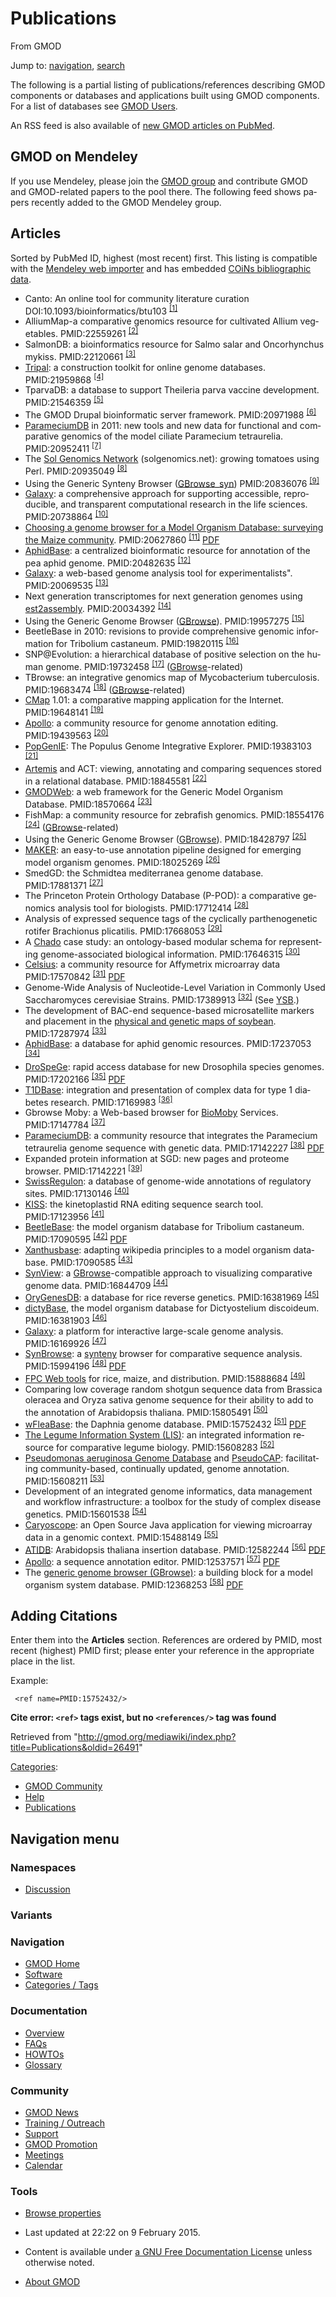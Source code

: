 <div id="mw-page-base" class="noprint">

</div>

<div id="mw-head-base" class="noprint">

</div>

<div id="content" class="mw-body" role="main">

<span id="top"></span>

<div id="mw-js-message" style="display:none;">

</div>



# <span dir="auto">Publications</span>

<div id="bodyContent">

<div id="siteSub">

From GMOD

</div>

<div id="contentSub">

</div>

<div id="jump-to-nav" class="mw-jump">

Jump to: [navigation](#mw-navigation), [search](#p-search)

</div>

<div id="mw-content-text" class="mw-content-ltr" lang="en" dir="ltr">

  
The following is a partial listing of publications/references describing
GMOD components or databases and applications built using GMOD
components. For a list of databases see [GMOD
Users](GMOD_Users "GMOD Users").

An RSS feed is also available of <a
href="http://eutils.ncbi.nlm.nih.gov/entrez/eutils/erss.cgi?rss_guid=1rYqyBTl7b-RGg0Z2VyJ3qxRyk9isw5zsgp2OSmpJNKSu0PoPh"
class="external text" rel="nofollow">new GMOD articles on PubMed</a>.

## <span id="GMOD_on_Mendeley" class="mw-headline">GMOD on Mendeley</span>

If you use Mendeley, please join the <a
href="http://www.mendeley.com/groups/2472261/generic-model-organism-database-gmod-project/"
class="external text" rel="nofollow">GMOD group</a> and contribute GMOD
and GMOD-related papers to the pool there. The following feed shows
papers recently added to the GMOD Mendeley group.

## <span id="Articles" class="mw-headline">Articles</span>

Sorted by PubMed ID, highest (most recent) first. This listing is
compatible with the
<a href="http://www.mendeley.com" class="external text"
rel="nofollow">Mendeley web importer</a> and has embedded
<a href="http://en.wikipedia.org/wiki/COinS" class="external text"
rel="nofollow">COiNs bibliographic data</a>.

- Canto: An online tool for community literature curation
  DOI:10.1093/bioinformatics/btu103
  <sup>[\[1\]](#cite_note-DOI:10.1093.2Fbioinformatics.2Fbtu103-1)</sup>
- AlliumMap-a comparative genomics resource for cultivated Allium
  vegetables. <span class="Z3988"
  title="ctx_ver=Z39.88-2004&amp;rft_val_fmt=info%3Aofi%2Ffmt%3Akev%3Amtx%3Ajournal&amp;rfr_id=info%3Asid%2Focoins.info%3Agenerator&amp;rft.genre=article&amp;rft_id=info%3Apmid%2F22559261">PMID:22559261</span>
  <sup>[\[2\]](#cite_note-PMID:22559261-2)</sup>
- SalmonDB: a bioinformatics resource for Salmo salar and Oncorhynchus
  mykiss. <span class="Z3988"
  title="ctx_ver=Z39.88-2004&amp;rft_val_fmt=info%3Aofi%2Ffmt%3Akev%3Amtx%3Ajournal&amp;rfr_id=info%3Asid%2Focoins.info%3Agenerator&amp;rft.genre=article&amp;rft_id=info%3Apmid%2F22120661">PMID:22120661</span>
  <sup>[\[3\]](#cite_note-PMID:22120661-3)</sup>
- [Tripal](Tripal.1 "Tripal"): a construction toolkit for online genome
  databases. <span class="Z3988"
  title="ctx_ver=Z39.88-2004&amp;rft_val_fmt=info%3Aofi%2Ffmt%3Akev%3Amtx%3Ajournal&amp;rfr_id=info%3Asid%2Focoins.info%3Agenerator&amp;rft.genre=article&amp;rft_id=info%3Apmid%2F21959868">PMID:21959868</span>
  <sup>[\[4\]](#cite_note-PMID:21959868-4)</sup>
- TparvaDB: a database to support Theileria parva vaccine development.
  <span class="Z3988"
  title="ctx_ver=Z39.88-2004&amp;rft_val_fmt=info%3Aofi%2Ffmt%3Akev%3Amtx%3Ajournal&amp;rfr_id=info%3Asid%2Focoins.info%3Agenerator&amp;rft.genre=article&amp;rft_id=info%3Apmid%2F21546359">PMID:21546359</span>
  <sup>[\[5\]](#cite_note-PMID:21546359-5)</sup>
- The GMOD Drupal bioinformatic server framework. <span class="Z3988"
  title="ctx_ver=Z39.88-2004&amp;rft_val_fmt=info%3Aofi%2Ffmt%3Akev%3Amtx%3Ajournal&amp;rfr_id=info%3Asid%2Focoins.info%3Agenerator&amp;rft.genre=article&amp;rft_id=info%3Apmid%2F20971988">PMID:20971988</span>
  <sup>[\[6\]](#cite_note-PMID:20971988-6)</sup>
- [ParameciumDB](ParameciumDB "ParameciumDB") in 2011: new tools and new
  data for functional and comparative genomics of the model ciliate
  Paramecium tetraurelia. <span class="Z3988"
  title="ctx_ver=Z39.88-2004&amp;rft_val_fmt=info%3Aofi%2Ffmt%3Akev%3Amtx%3Ajournal&amp;rfr_id=info%3Asid%2Focoins.info%3Agenerator&amp;rft.genre=article&amp;rft_id=info%3Apmid%2F20952411">PMID:20952411</span>
  <sup>[\[7\]](#cite_note-PMID:20952411-7)</sup>
- The <a href="http://solgenomics.net" class="external text"
  rel="nofollow">Sol Genomics Network</a> (solgenomics.net): growing
  tomatoes using Perl. <span class="Z3988"
  title="ctx_ver=Z39.88-2004&amp;rft_val_fmt=info%3Aofi%2Ffmt%3Akev%3Amtx%3Ajournal&amp;rfr_id=info%3Asid%2Focoins.info%3Agenerator&amp;rft.genre=article&amp;rft_id=info%3Apmid%2F20935049">PMID:20935049</span>
  <sup>[\[8\]](#cite_note-PMID:20935049-8)</sup>
- Using the Generic Synteny Browser
  ([GBrowse_syn](GBrowse_syn.1 "GBrowse syn")) <span class="Z3988"
  title="ctx_ver=Z39.88-2004&amp;rft_val_fmt=info%3Aofi%2Ffmt%3Akev%3Amtx%3Ajournal&amp;rfr_id=info%3Asid%2Focoins.info%3Agenerator&amp;rft.genre=article&amp;rft_id=info%3Apmid%2F20836076">PMID:20836076</span>
  <sup>[\[9\]](#cite_note-PMID:20836076-9)</sup>
- [Galaxy](Galaxy.1 "Galaxy"): a comprehensive approach for supporting
  accessible, reproducible, and transparent computational research in
  the life sciences. <span class="Z3988"
  title="ctx_ver=Z39.88-2004&amp;rft_val_fmt=info%3Aofi%2Ffmt%3Akev%3Amtx%3Ajournal&amp;rfr_id=info%3Asid%2Focoins.info%3Agenerator&amp;rft.genre=article&amp;rft_id=info%3Apmid%2F20738864">PMID:20738864</span>
  <sup>[\[10\]](#cite_note-PMID:20738864-10)</sup>
- <a href="http://database.oxfordjournals.org/cgi/content/abstract/baq007"
  class="external text" rel="nofollow">Choosing a genome browser for a
  Model Organism Database: surveying the Maize community</a>.
  <span class="Z3988"
  title="ctx_ver=Z39.88-2004&amp;rft_val_fmt=info%3Aofi%2Ffmt%3Akev%3Amtx%3Ajournal&amp;rfr_id=info%3Asid%2Focoins.info%3Agenerator&amp;rft.genre=article&amp;rft_id=info%3Apmid%2F20627860">PMID:20627860</span>
  <sup>[\[11\]](#cite_note-PMID:20627860-11)</sup>
  <a href="../mediawiki/images/5/50/ChoosingAGenomeBrowser.pdf"
  class="internal" title="ChoosingAGenomeBrowser.pdf">PDF</a>
- <a href="http://www.aphidbase.com/" class="external text"
  rel="nofollow">AphidBase</a>: a centralized bioinformatic resource for
  annotation of the pea aphid genome. <span class="Z3988"
  title="ctx_ver=Z39.88-2004&amp;rft_val_fmt=info%3Aofi%2Ffmt%3Akev%3Amtx%3Ajournal&amp;rfr_id=info%3Asid%2Focoins.info%3Agenerator&amp;rft.genre=article&amp;rft_id=info%3Apmid%2F20482635">PMID:20482635</span>
  <sup>[\[12\]](#cite_note-PMID:20482635-12)</sup>
- [Galaxy](Galaxy.1 "Galaxy"): a web-based genome analysis tool for
  experimentalists". <span class="Z3988"
  title="ctx_ver=Z39.88-2004&amp;rft_val_fmt=info%3Aofi%2Ffmt%3Akev%3Amtx%3Ajournal&amp;rfr_id=info%3Asid%2Focoins.info%3Agenerator&amp;rft.genre=article&amp;rft_id=info%3Apmid%2F20069535">PMID:20069535</span>
  <sup>[\[13\]](#cite_note-PMID:20069535-13)</sup>
- Next generation transcriptomes for next generation genomes using
  [est2assembly](Est2assembly "Est2assembly"). <span class="Z3988"
  title="ctx_ver=Z39.88-2004&amp;rft_val_fmt=info%3Aofi%2Ffmt%3Akev%3Amtx%3Ajournal&amp;rfr_id=info%3Asid%2Focoins.info%3Agenerator&amp;rft.genre=article&amp;rft_id=info%3Apmid%2F20034392">PMID:20034392</span>
  <sup>[\[14\]](#cite_note-PMID:20034392-14)</sup>
- Using the Generic Genome Browser ([GBrowse](GBrowse.1 "GBrowse")).
  <span class="Z3988"
  title="ctx_ver=Z39.88-2004&amp;rft_val_fmt=info%3Aofi%2Ffmt%3Akev%3Amtx%3Ajournal&amp;rfr_id=info%3Asid%2Focoins.info%3Agenerator&amp;rft.genre=article&amp;rft_id=info%3Apmid%2F19957275">PMID:19957275</span>
  <sup>[\[15\]](#cite_note-PMID:19957275-15)</sup>
- BeetleBase in 2010: revisions to provide comprehensive genomic
  information for Tribolium castaneum. <span class="Z3988"
  title="ctx_ver=Z39.88-2004&amp;rft_val_fmt=info%3Aofi%2Ffmt%3Akev%3Amtx%3Ajournal&amp;rfr_id=info%3Asid%2Focoins.info%3Agenerator&amp;rft.genre=article&amp;rft_id=info%3Apmid%2F19820115">PMID:19820115</span>
  <sup>[\[16\]](#cite_note-PMID:19820115-16)</sup>
- SNP@Evolution: a hierarchical database of positive selection on the
  human genome. <span class="Z3988"
  title="ctx_ver=Z39.88-2004&amp;rft_val_fmt=info%3Aofi%2Ffmt%3Akev%3Amtx%3Ajournal&amp;rfr_id=info%3Asid%2Focoins.info%3Agenerator&amp;rft.genre=article&amp;rft_id=info%3Apmid%2F19732458">PMID:19732458</span>
  <sup>[\[17\]](#cite_note-PMID:19732458-17)</sup>
  ([GBrowse](GBrowse.1 "GBrowse")-related)
- TBrowse: an integrative genomics map of Mycobacterium tuberculosis.
  <span class="Z3988"
  title="ctx_ver=Z39.88-2004&amp;rft_val_fmt=info%3Aofi%2Ffmt%3Akev%3Amtx%3Ajournal&amp;rfr_id=info%3Asid%2Focoins.info%3Agenerator&amp;rft.genre=article&amp;rft_id=info%3Apmid%2F19683474">PMID:19683474</span>
  <sup>[\[18\]](#cite_note-PMID:19683474-18)</sup>
  ([GBrowse](GBrowse.1 "GBrowse")-related)
- [CMap](CMap.1 "CMap") 1.01: a comparative mapping application for the
  Internet. <span class="Z3988"
  title="ctx_ver=Z39.88-2004&amp;rft_val_fmt=info%3Aofi%2Ffmt%3Akev%3Amtx%3Ajournal&amp;rfr_id=info%3Asid%2Focoins.info%3Agenerator&amp;rft.genre=article&amp;rft_id=info%3Apmid%2F19648141">PMID:19648141</span>
  <sup>[\[19\]](#cite_note-PMID:19648141-19)</sup>
- [Apollo](Apollo.1 "Apollo"): a community resource for genome
  annotation editing. <span class="Z3988"
  title="ctx_ver=Z39.88-2004&amp;rft_val_fmt=info%3Aofi%2Ffmt%3Akev%3Amtx%3Ajournal&amp;rfr_id=info%3Asid%2Focoins.info%3Agenerator&amp;rft.genre=article&amp;rft_id=info%3Apmid%2F19439563">PMID:19439563</span>
  <sup>[\[20\]](#cite_note-PMID:19439563-20)</sup>
- <a href="http://www.popgenie.org/" class="external text"
  rel="nofollow">PopGenIE</a>: The Populus Genome Integrative Explorer.
  <span class="Z3988"
  title="ctx_ver=Z39.88-2004&amp;rft_val_fmt=info%3Aofi%2Ffmt%3Akev%3Amtx%3Ajournal&amp;rfr_id=info%3Asid%2Focoins.info%3Agenerator&amp;rft.genre=article&amp;rft_id=info%3Apmid%2F19383103">PMID:19383103</span>
  <sup>[\[21\]](#cite_note-PMID:19383103-21)</sup>
- [Artemis](Artemis "Artemis") and ACT: viewing, annotating and
  comparing sequences stored in a relational database.
  <span class="Z3988"
  title="ctx_ver=Z39.88-2004&amp;rft_val_fmt=info%3Aofi%2Ffmt%3Akev%3Amtx%3Ajournal&amp;rfr_id=info%3Asid%2Focoins.info%3Agenerator&amp;rft.genre=article&amp;rft_id=info%3Apmid%2F18845581">PMID:18845581</span>
  <sup>[\[22\]](#cite_note-PMID:18845581-22)</sup>
- [GMODWeb](GMODWeb "GMODWeb"): a web framework for the Generic Model
  Organism Database. <span class="Z3988"
  title="ctx_ver=Z39.88-2004&amp;rft_val_fmt=info%3Aofi%2Ffmt%3Akev%3Amtx%3Ajournal&amp;rfr_id=info%3Asid%2Focoins.info%3Agenerator&amp;rft.genre=article&amp;rft_id=info%3Apmid%2F18570664">PMID:18570664</span>
  <sup>[\[23\]](#cite_note-PMID:18570664-23)</sup>
- FishMap: a community resource for zebrafish genomics.
  <span class="Z3988"
  title="ctx_ver=Z39.88-2004&amp;rft_val_fmt=info%3Aofi%2Ffmt%3Akev%3Amtx%3Ajournal&amp;rfr_id=info%3Asid%2Focoins.info%3Agenerator&amp;rft.genre=article&amp;rft_id=info%3Apmid%2F18554176">PMID:18554176</span>
  <sup>[\[24\]](#cite_note-PMID:18554176-24)</sup>
  ([GBrowse](GBrowse.1 "GBrowse")-related)
- Using the Generic Genome Browser ([GBrowse](GBrowse.1 "GBrowse")).
  <span class="Z3988"
  title="ctx_ver=Z39.88-2004&amp;rft_val_fmt=info%3Aofi%2Ffmt%3Akev%3Amtx%3Ajournal&amp;rfr_id=info%3Asid%2Focoins.info%3Agenerator&amp;rft.genre=article&amp;rft_id=info%3Apmid%2F18428797">PMID:18428797</span>
  <sup>[\[25\]](#cite_note-PMID:18428797-25)</sup>
- [MAKER](MAKER.1 "MAKER"): an easy-to-use annotation pipeline designed
  for emerging model organism genomes. <span class="Z3988"
  title="ctx_ver=Z39.88-2004&amp;rft_val_fmt=info%3Aofi%2Ffmt%3Akev%3Amtx%3Ajournal&amp;rfr_id=info%3Asid%2Focoins.info%3Agenerator&amp;rft.genre=article&amp;rft_id=info%3Apmid%2F18025269">PMID:18025269</span>
  <sup>[\[26\]](#cite_note-PMID:18025269-26)</sup>
- SmedGD: the Schmidtea mediterranea genome database.
  <span class="Z3988"
  title="ctx_ver=Z39.88-2004&amp;rft_val_fmt=info%3Aofi%2Ffmt%3Akev%3Amtx%3Ajournal&amp;rfr_id=info%3Asid%2Focoins.info%3Agenerator&amp;rft.genre=article&amp;rft_id=info%3Apmid%2F17881371">PMID:17881371</span>
  <sup>[\[27\]](#cite_note-PMID:17881371-27)</sup>
- The Princeton Protein Orthology Database (P-POD): a comparative
  genomics analysis tool for biologists. <span class="Z3988"
  title="ctx_ver=Z39.88-2004&amp;rft_val_fmt=info%3Aofi%2Ffmt%3Akev%3Amtx%3Ajournal&amp;rfr_id=info%3Asid%2Focoins.info%3Agenerator&amp;rft.genre=article&amp;rft_id=info%3Apmid%2F17712414">PMID:17712414</span>
  <sup>[\[28\]](#cite_note-PMID:17712414-28)</sup>
- Analysis of expressed sequence tags of the cyclically parthenogenetic
  rotifer Brachionus plicatilis. <span class="Z3988"
  title="ctx_ver=Z39.88-2004&amp;rft_val_fmt=info%3Aofi%2Ffmt%3Akev%3Amtx%3Ajournal&amp;rfr_id=info%3Asid%2Focoins.info%3Agenerator&amp;rft.genre=article&amp;rft_id=info%3Apmid%2F17668053">PMID:17668053</span>
  <sup>[\[29\]](#cite_note-PMID:17668053-29)</sup>
- A <a href="Chado" class="mw-redirect" title="Chado">Chado</a> case
  study: an ontology-based modular schema for representing
  genome-associated biological information. <span class="Z3988"
  title="ctx_ver=Z39.88-2004&amp;rft_val_fmt=info%3Aofi%2Ffmt%3Akev%3Amtx%3Ajournal&amp;rfr_id=info%3Asid%2Focoins.info%3Agenerator&amp;rft.genre=article&amp;rft_id=info%3Apmid%2F17646315">PMID:17646315</span>
  <sup>[\[30\]](#cite_note-PMID:17646315-30)</sup>
- <a href="http://celsius.genomics.ctrl.ucla.edu/" class="external text"
  rel="nofollow">Celsius</a>: a community resource for Affymetrix
  microarray data <span class="Z3988"
  title="ctx_ver=Z39.88-2004&amp;rft_val_fmt=info%3Aofi%2Ffmt%3Akev%3Amtx%3Ajournal&amp;rfr_id=info%3Asid%2Focoins.info%3Agenerator&amp;rft.genre=article&amp;rft_id=info%3Apmid%2F17570842">PMID:17570842</span>
  <sup>[\[31\]](#cite_note-PMID:17570842-31)</sup>
  <a href="../mediawiki/images/d/df/Gb-2007-8-6-r112.pdf" class="internal"
  title="Gb-2007-8-6-r112.pdf">PDF</a>
- Genome-Wide Analysis of Nucleotide-Level Variation in Commonly Used
  Saccharomyces cerevisiae Strains. <span class="Z3988"
  title="ctx_ver=Z39.88-2004&amp;rft_val_fmt=info%3Aofi%2Ffmt%3Akev%3Amtx%3Ajournal&amp;rfr_id=info%3Asid%2Focoins.info%3Agenerator&amp;rft.genre=article&amp;rft_id=info%3Apmid%2F17389913">PMID:17389913</span>
  <sup>[\[32\]](#cite_note-PMID:17389913-32)</sup> (See <a
  href="http://gbrowse.princeton.edu/cgi-bin/gbrowse/yeast_strains_snps/"
  class="external text" rel="nofollow">YSB</a>.)
- The development of BAC-end sequence-based microsatellite markers and
  placement in the
  <a href="http://soybeangenome.siu.edu/" class="external text"
  rel="nofollow">physical and genetic maps of soybean</a>.
  <span class="Z3988"
  title="ctx_ver=Z39.88-2004&amp;rft_val_fmt=info%3Aofi%2Ffmt%3Akev%3Amtx%3Ajournal&amp;rfr_id=info%3Asid%2Focoins.info%3Agenerator&amp;rft.genre=article&amp;rft_id=info%3Apmid%2F17287974">PMID:17287974</span>
  <sup>[\[33\]](#cite_note-PMID:17287974-33)</sup>
- <a href="http://www.aphidbase.com/" class="external text"
  rel="nofollow">AphidBase</a>: a database for aphid genomic resources.
  <span class="Z3988"
  title="ctx_ver=Z39.88-2004&amp;rft_val_fmt=info%3Aofi%2Ffmt%3Akev%3Amtx%3Ajournal&amp;rfr_id=info%3Asid%2Focoins.info%3Agenerator&amp;rft.genre=article&amp;rft_id=info%3Apmid%2F17237053">PMID:17237053</span>
  <sup>[\[34\]](#cite_note-PMID:17237053-34)</sup>
- <a href="http://insects.eugenes.org/DroSpeGe/" class="external text"
  rel="nofollow">DroSpeGe</a>: rapid access database for new Drosophila
  species genomes. <span class="Z3988"
  title="ctx_ver=Z39.88-2004&amp;rft_val_fmt=info%3Aofi%2Ffmt%3Akev%3Amtx%3Ajournal&amp;rfr_id=info%3Asid%2Focoins.info%3Agenerator&amp;rft.genre=article&amp;rft_id=info%3Apmid%2F17202166">PMID:17202166</span>
  <sup>[\[35\]](#cite_note-PMID:17202166-35)</sup>
  <a href="../mediawiki/images/b/b1/D480.pdf" class="internal"
  title="D480.pdf">PDF</a>
- <a href="http://t1dbase.org" class="external text"
  rel="nofollow">T1DBase</a>: integration and presentation of complex
  data for type 1 diabetes research. <span class="Z3988"
  title="ctx_ver=Z39.88-2004&amp;rft_val_fmt=info%3Aofi%2Ffmt%3Akev%3Amtx%3Ajournal&amp;rfr_id=info%3Asid%2Focoins.info%3Agenerator&amp;rft.genre=article&amp;rft_id=info%3Apmid%2F17169983">PMID:17169983</span>
  <sup>[\[36\]](#cite_note-PMID:17169983-36)</sup>
- Gbrowse Moby: a Web-based browser for
  <a href="http://biomoby.open-bio.org/" class="external text"
  rel="nofollow">BioMoby</a> Services. <span class="Z3988"
  title="ctx_ver=Z39.88-2004&amp;rft_val_fmt=info%3Aofi%2Ffmt%3Akev%3Amtx%3Ajournal&amp;rfr_id=info%3Asid%2Focoins.info%3Agenerator&amp;rft.genre=article&amp;rft_id=info%3Apmid%2F17147784">PMID:17147784</span>
  <sup>[\[37\]](#cite_note-PMID:17147784-37)</sup>
- [ParameciumDB](ParameciumDB "ParameciumDB"): a community resource that
  integrates the Paramecium tetraurelia genome sequence with genetic
  data. <span class="Z3988"
  title="ctx_ver=Z39.88-2004&amp;rft_val_fmt=info%3Aofi%2Ffmt%3Akev%3Amtx%3Ajournal&amp;rfr_id=info%3Asid%2Focoins.info%3Agenerator&amp;rft.genre=article&amp;rft_id=info%3Apmid%2F17142227">PMID:17142227</span>
  <sup>[\[38\]](#cite_note-PMID:17142227-38)</sup>
  <a href="../mediawiki/images/a/a8/Gkl777.pdf" class="internal"
  title="Gkl777.pdf">PDF</a>
- Expanded protein information at SGD: new pages and proteome browser.
  <span class="Z3988"
  title="ctx_ver=Z39.88-2004&amp;rft_val_fmt=info%3Aofi%2Ffmt%3Akev%3Amtx%3Ajournal&amp;rfr_id=info%3Asid%2Focoins.info%3Agenerator&amp;rft.genre=article&amp;rft_id=info%3Apmid%2F17142221">PMID:17142221</span>
  <sup>[\[39\]](#cite_note-PMID:17142221-39)</sup>
- <a href="http://www.swissregulon.unibas.ch/" class="external text"
  rel="nofollow">SwissRegulon</a>: a database of genome-wide annotations
  of regulatory sites. <span class="Z3988"
  title="ctx_ver=Z39.88-2004&amp;rft_val_fmt=info%3Aofi%2Ffmt%3Akev%3Amtx%3Ajournal&amp;rfr_id=info%3Asid%2Focoins.info%3Agenerator&amp;rft.genre=article&amp;rft_id=info%3Apmid%2F17130146">PMID:17130146</span>
  <sup>[\[40\]](#cite_note-PMID:17130146-40)</sup>
- <a href="http://rna.bmb.uga.edu/kiss/" class="external text"
  rel="nofollow">KISS</a>: the kinetoplastid RNA editing sequence search
  tool. <span class="Z3988"
  title="ctx_ver=Z39.88-2004&amp;rft_val_fmt=info%3Aofi%2Ffmt%3Akev%3Amtx%3Ajournal&amp;rfr_id=info%3Asid%2Focoins.info%3Agenerator&amp;rft.genre=article&amp;rft_id=info%3Apmid%2F17123956">PMID:17123956</span>
  <sup>[\[41\]](#cite_note-PMID:17123956-41)</sup>
- <a href="http://bioinformatics.ksu.edu/BeetleBase/"
  class="external text" rel="nofollow">BeetleBase</a>: the model
  organism database for Tribolium castaneum. <span class="Z3988"
  title="ctx_ver=Z39.88-2004&amp;rft_val_fmt=info%3Aofi%2Ffmt%3Akev%3Amtx%3Ajournal&amp;rfr_id=info%3Asid%2Focoins.info%3Agenerator&amp;rft.genre=article&amp;rft_id=info%3Apmid%2F17090595">PMID:17090595</span>
  <sup>[\[42\]](#cite_note-PMID:17090595-42)</sup>
  <a href="../mediawiki/images/b/b3/Gkl776.pdf" class="internal"
  title="Gkl776.pdf">PDF</a>
- <a href="http://xanthusbase.org/" class="external text"
  rel="nofollow">Xanthusbase</a>: adapting wikipedia principles to a
  model organism database. <span class="Z3988"
  title="ctx_ver=Z39.88-2004&amp;rft_val_fmt=info%3Aofi%2Ffmt%3Akev%3Amtx%3Ajournal&amp;rfr_id=info%3Asid%2Focoins.info%3Agenerator&amp;rft.genre=article&amp;rft_id=info%3Apmid%2F17090585">PMID:17090585</span>
  <sup>[\[43\]](#cite_note-PMID:17090585-43)</sup>
- [SynView](SynView "SynView"): a
  [GBrowse](GBrowse.1 "GBrowse")-compatible approach to visualizing
  comparative genome data. <span class="Z3988"
  title="ctx_ver=Z39.88-2004&amp;rft_val_fmt=info%3Aofi%2Ffmt%3Akev%3Amtx%3Ajournal&amp;rfr_id=info%3Asid%2Focoins.info%3Agenerator&amp;rft.genre=article&amp;rft_id=info%3Apmid%2F16844709">PMID:16844709</span>
  <sup>[\[44\]](#cite_note-PMID:16844709-44)</sup>
- <a href="http://orygenesdb.cirad.fr/" class="external text"
  rel="nofollow">OryGenesDB</a>: a database for rice reverse genetics.
  <span class="Z3988"
  title="ctx_ver=Z39.88-2004&amp;rft_val_fmt=info%3Aofi%2Ffmt%3Akev%3Amtx%3Ajournal&amp;rfr_id=info%3Asid%2Focoins.info%3Agenerator&amp;rft.genre=article&amp;rft_id=info%3Apmid%2F16381969">PMID:16381969</span>
  <sup>[\[45\]](#cite_note-PMID:16381969-45)</sup>
- <a href="http://dictybase.org" class="external text"
  rel="nofollow">dictyBase</a>, the model organism database for
  Dictyostelium discoideum. <span class="Z3988"
  title="ctx_ver=Z39.88-2004&amp;rft_val_fmt=info%3Aofi%2Ffmt%3Akev%3Amtx%3Ajournal&amp;rfr_id=info%3Asid%2Focoins.info%3Agenerator&amp;rft.genre=article&amp;rft_id=info%3Apmid%2F16381903">PMID:16381903</span>
  <sup>[\[46\]](#cite_note-PMID:16381903-46)</sup>
- [Galaxy](Galaxy.1 "Galaxy"): a platform for interactive large-scale
  genome analysis. <span class="Z3988"
  title="ctx_ver=Z39.88-2004&amp;rft_val_fmt=info%3Aofi%2Ffmt%3Akev%3Amtx%3Ajournal&amp;rfr_id=info%3Asid%2Focoins.info%3Agenerator&amp;rft.genre=article&amp;rft_id=info%3Apmid%2F16169926">PMID:16169926</span>
  <sup>[\[47\]](#cite_note-PMID:16169926-47)</sup>
- [SynBrowse](SynBrowse "SynBrowse"): a
  <a href="Synteny" class="mw-redirect" title="Synteny">synteny</a>
  browser for comparative sequence analysis. <span class="Z3988"
  title="ctx_ver=Z39.88-2004&amp;rft_val_fmt=info%3Aofi%2Ffmt%3Akev%3Amtx%3Ajournal&amp;rfr_id=info%3Asid%2Focoins.info%3Agenerator&amp;rft.genre=article&amp;rft_id=info%3Apmid%2F15994196">PMID:15994196</span>
  <sup>[\[48\]](#cite_note-PMID:15994196-48)</sup>
  <a href="../mediawiki/images/2/23/3461.pdf" class="internal"
  title="3461.pdf">PDF</a>
- <a href="http://www.genome.arizona.edu/" class="external text"
  rel="nofollow">FPC Web tools</a> for rice, maize, and distribution.
  <span class="Z3988"
  title="ctx_ver=Z39.88-2004&amp;rft_val_fmt=info%3Aofi%2Ffmt%3Akev%3Amtx%3Ajournal&amp;rfr_id=info%3Asid%2Focoins.info%3Agenerator&amp;rft.genre=article&amp;rft_id=info%3Apmid%2F15888684">PMID:15888684</span>
  <sup>[\[49\]](#cite_note-PMID:15888684-49)</sup>
- Comparing low coverage random shotgun sequence data from Brassica
  oleracea and Oryza sativa genome sequence for their ability to add to
  the annotation of Arabidopsis thaliana. <span class="Z3988"
  title="ctx_ver=Z39.88-2004&amp;rft_val_fmt=info%3Aofi%2Ffmt%3Akev%3Amtx%3Ajournal&amp;rfr_id=info%3Asid%2Focoins.info%3Agenerator&amp;rft.genre=article&amp;rft_id=info%3Apmid%2F15805491">PMID:15805491</span>
  <sup>[\[50\]](#cite_note-PMID:15805491-50)</sup>
- <a href="http://wfleabase.org/" class="external text"
  rel="nofollow">wFleaBase</a>: the Daphnia genome database.
  <span class="Z3988"
  title="ctx_ver=Z39.88-2004&amp;rft_val_fmt=info%3Aofi%2Ffmt%3Akev%3Amtx%3Ajournal&amp;rfr_id=info%3Asid%2Focoins.info%3Agenerator&amp;rft.genre=article&amp;rft_id=info%3Apmid%2F15752432">PMID:15752432</span>
  <sup>[\[51\]](#cite_note-PMID:15752432-51)</sup>
  <a href="../mediawiki/images/5/5e/1471-2105-6-45.pdf" class="internal"
  title="1471-2105-6-45.pdf">PDF</a>
- <a href="http://www.comparative-legumes.org/" class="external text"
  rel="nofollow">The Legume Information System (LIS)</a>: an integrated
  information resource for comparative legume biology.
  <span class="Z3988"
  title="ctx_ver=Z39.88-2004&amp;rft_val_fmt=info%3Aofi%2Ffmt%3Akev%3Amtx%3Ajournal&amp;rfr_id=info%3Asid%2Focoins.info%3Agenerator&amp;rft.genre=article&amp;rft_id=info%3Apmid%2F15608283">PMID:15608283</span>
  <sup>[\[52\]](#cite_note-PMID:15608283-52)</sup>
- <a href="http://www.pseudomonas.com/" class="external text"
  rel="nofollow">Pseudomonas aeruginosa Genome Database</a> and
  <a href="http://www.cmdr.ubc.ca/bobh/PAAP.html" class="external text"
  rel="nofollow">PseudoCAP</a>: facilitating community-based,
  continually updated, genome annotation. <span class="Z3988"
  title="ctx_ver=Z39.88-2004&amp;rft_val_fmt=info%3Aofi%2Ffmt%3Akev%3Amtx%3Ajournal&amp;rfr_id=info%3Asid%2Focoins.info%3Agenerator&amp;rft.genre=article&amp;rft_id=info%3Apmid%2F15608211">PMID:15608211</span>
  <sup>[\[53\]](#cite_note-PMID:15608211-53)</sup>
- Development of an integrated genome informatics, data management and
  workflow infrastructure: a toolbox for the study of complex disease
  genetics. <span class="Z3988"
  title="ctx_ver=Z39.88-2004&amp;rft_val_fmt=info%3Aofi%2Ffmt%3Akev%3Amtx%3Ajournal&amp;rfr_id=info%3Asid%2Focoins.info%3Agenerator&amp;rft.genre=article&amp;rft_id=info%3Apmid%2F15601538">PMID:15601538</span>
  <sup>[\[54\]](#cite_note-PMID:15601538-54)</sup>
- [Caryoscope](Caryoscope "Caryoscope"): an Open Source Java application
  for viewing microarray data in a genomic context. <span class="Z3988"
  title="ctx_ver=Z39.88-2004&amp;rft_val_fmt=info%3Aofi%2Ffmt%3Akev%3Amtx%3Ajournal&amp;rfr_id=info%3Asid%2Focoins.info%3Agenerator&amp;rft.genre=article&amp;rft_id=info%3Apmid%2F15488149">PMID:15488149</span>
  <sup>[\[55\]](#cite_note-PMID:15488149-55)</sup>
- <a href="http://www.atidb.org/" class="external text"
  rel="nofollow">ATIDB</a>: Arabidopsis thaliana insertion database.
  <span class="Z3988"
  title="ctx_ver=Z39.88-2004&amp;rft_val_fmt=info%3Aofi%2Ffmt%3Akev%3Amtx%3Ajournal&amp;rfr_id=info%3Asid%2Focoins.info%3Agenerator&amp;rft.genre=article&amp;rft_id=info%3Apmid%2F12582244">PMID:12582244</span>
  <sup>[\[56\]](#cite_note-PMID:12582244-56)</sup>
  <a href="../mediawiki/images/0/07/Gkg222.pdf" class="internal"
  title="Gkg222.pdf">PDF</a>
- [Apollo](Apollo.1 "Apollo"): a sequence annotation editor.
  <span class="Z3988"
  title="ctx_ver=Z39.88-2004&amp;rft_val_fmt=info%3Aofi%2Ffmt%3Akev%3Amtx%3Ajournal&amp;rfr_id=info%3Asid%2Focoins.info%3Agenerator&amp;rft.genre=article&amp;rft_id=info%3Apmid%2F12537571">PMID:12537571</span>
  <sup>[\[57\]](#cite_note-PMID:12537571-57)</sup>
  <a href="../mediawiki/images/c/c2/Gb-2002-3-12-research0082.pdf"
  class="internal" title="Gb-2002-3-12-research0082.pdf">PDF</a>
- The [generic genome browser (GBrowse)](GBrowse.1 "GBrowse"): a
  building block for a model organism system database.
  <span class="Z3988"
  title="ctx_ver=Z39.88-2004&amp;rft_val_fmt=info%3Aofi%2Ffmt%3Akev%3Amtx%3Ajournal&amp;rfr_id=info%3Asid%2Focoins.info%3Agenerator&amp;rft.genre=article&amp;rft_id=info%3Apmid%2F12368253">PMID:12368253</span>
  <sup>[\[58\]](#cite_note-PMID:12368253-58)</sup>
  <a href="../mediawiki/images/e/e7/1599-1.pdf" class="internal"
  title="1599-1.pdf">PDF</a>

  

  

## <span id="Adding_Citations" class="mw-headline">Adding Citations</span>

Enter them into the **Articles** section. References are ordered by
PMID, most recent (highest) PMID first; please enter your reference in
the appropriate place in the list.

Example:

     <ref name=PMID:15752432/>

  
**Cite error: `<ref>` tags exist, but no `<references/>` tag was found**

</div>

<div class="printfooter">

Retrieved from
"<http://gmod.org/mediawiki/index.php?title=Publications&oldid=26491>"

</div>

<div id="catlinks" class="catlinks">

<div id="mw-normal-catlinks" class="mw-normal-catlinks">

[Categories](Special:Categories "Special:Categories"):

- [GMOD Community](Category:GMOD_Community "Category:GMOD Community")
- [Help](Category:Help "Category:Help")
- [Publications](Category:Publications "Category:Publications")

</div>

</div>

<div class="visualClear">

</div>

</div>

</div>

<div id="mw-navigation">

## Navigation menu

<div id="mw-head">



<div id="left-navigation">

<div id="p-namespaces" class="vectorTabs" role="navigation"
aria-labelledby="p-namespaces-label">

### Namespaces


- <span id="ca-talk"><a
  href="http://gmod.org/mediawiki/index.php?title=Talk:Publications&amp;action=edit&amp;redlink=1"
  accesskey="t"
  title="Discussion about the content page [t]">Discussion</a></span>

</div>

<div id="p-variants" class="vectorMenu emptyPortlet" role="navigation"
aria-labelledby="p-variants-label">

### 

### Variants[](#)

<div class="menu">

</div>

</div>

</div>





</div>

</div>

</div>

<div id="mw-panel">

<div id="p-logo" role="banner">

<a href="Main_Page"
style="background-image: url(../images/GMOD-cogs.png);"
title="Visit the main page"></a>

</div>

<div id="p-Navigation" class="portal" role="navigation"
aria-labelledby="p-Navigation-label">

### Navigation

<div class="body">

- <span id="n-GMOD-Home">[GMOD Home](Main_Page)</span>
- <span id="n-Software">[Software](GMOD_Components)</span>
- <span id="n-Categories-.2F-Tags">[Categories /
  Tags](Categories)</span>

</div>

</div>

<div id="p-Documentation" class="portal" role="navigation"
aria-labelledby="p-Documentation-label">

### Documentation

<div class="body">

- <span id="n-Overview">[Overview](Overview)</span>
- <span id="n-FAQs">[FAQs](Category:FAQ)</span>
- <span id="n-HOWTOs">[HOWTOs](Category:HOWTO)</span>
- <span id="n-Glossary">[Glossary](Glossary)</span>

</div>

</div>

<div id="p-Community" class="portal" role="navigation"
aria-labelledby="p-Community-label">

### Community

<div class="body">

- <span id="n-GMOD-News">[GMOD News](GMOD_News)</span>
- <span id="n-Training-.2F-Outreach">[Training /
  Outreach](Training_and_Outreach)</span>
- <span id="n-Support">[Support](Support)</span>
- <span id="n-GMOD-Promotion">[GMOD Promotion](GMOD_Promotion)</span>
- <span id="n-Meetings">[Meetings](Meetings)</span>
- <span id="n-Calendar">[Calendar](Calendar)</span>

</div>

</div>

<div id="p-tb" class="portal" role="navigation"
aria-labelledby="p-tb-label">

### Tools

<div class="body">


- <span id="t-smwbrowselink"><a href="Special:Browse/Publications" rel="smw-browse">Browse
  properties</a></span>


</div>

</div>

</div>

</div>

<div id="footer" role="contentinfo">

- <span id="footer-info-lastmod">Last updated at 22:22 on 9 February
  2015.</span>
<!-- - <span id="footer-info-viewcount">186,908 page views.</span> -->
- <span id="footer-info-copyright">Content is available under
  <a href="http://www.gnu.org/licenses/fdl-1.3.html" class="external"
  rel="nofollow">a GNU Free Documentation License</a> unless otherwise
  noted.</span>

<!-- -->

- <span id="footer-places-about">[About
  GMOD](GMOD:About "GMOD:About")</span>

<!-- -->






</div>
